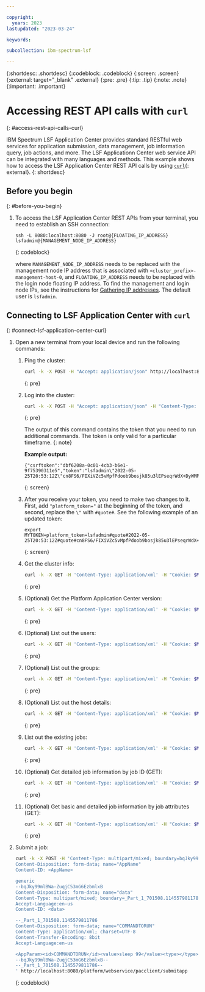 ```yaml
---

copyright:
  years: 2023
lastupdated: "2023-03-24"

keywords: 

subcollection: ibm-spectrum-lsf

---
```


{:shortdesc: .shortdesc}
{:codeblock: .codeblock}
{:screen: .screen}
{:external: target="_blank" .external}
{:pre: .pre}
{:tip: .tip}
{:note: .note}
{:important: .important}

# Accessing REST API calls with `curl`
{: #access-rest-api-calls-curl}

IBM Spectrum LSF Application Center provides standard RESTful web services for application submission, data management, job information query, job actions, and more. The LSF Applicationn Center web service API can be integrated with many languages and methods. This example shows how to access the LSF Application Center REST API calls by using [`curl`](https://www.ibm.com/docs/en/slac/10.2.0?topic=reference-jobs){: external}.
{: shortdesc}

## Before you begin
{: #before-you-begin}

1. To access the LSF Application Center REST APIs from your terminal, you need to establish an SSH connection:

    ```
    ssh -L 8080:localhost:8080 -J root@{FLOATING_IP_ADDRESS} lsfadmin@{MANAGEMENT_NODE_IP_ADDRESS}
    ```
    {: codeblock}

    where `MANAGEMENT_NODE_IP_ADDRESS` needs to be replaced with the management node IP address that is associated with `<cluster_prefix>-management-host-0`, and `FLOATING_IP_ADDRESS` needs to be replaced with the login node floating IP address. To find the management and login node IPs, see the instructions for [Gathering IP addresses](/docs/ibm-spectrum-lsf?topic=ibm-spectrum-lsf-accessing-lsf-gui#gathering-ip-addresses). The default user is `lsfadmin`.

## Connecting to LSF Application Center with `curl`
{: #connect-lsf-application-center-curl}

1. Open a new terminal from your local device and run the following commands:

    1. Ping the cluster:

        ```bash
        curl -k -X POST -H "Accept: application/json" http://localhost:8080/platform/ws/ping
        ```
        {: pre}

    2. Log into the cluster:

        ```bash
        curl -k -X POST -H "Accept: application/json" -H "Content-Type: application/xml" -d "<User><name>lsfadmin</name> <pass>YourPassword</pass> </User>" http://localhost:8080/platform/ws/logon
        ```
        {: pre}

        The output of this command contains the token that you need to run additional commands. The token is only valid for a particular timeframe.
        {: note}

        **Example output:**

        ```
        {"csrftoken":"dbf6208a-0c01-4cb3-b6e1-9f75390311e5","token":"lsfadmin\"2022-05-25T20:53:12Z\"cn8FS6/FIXiVZc5vMpfPdoob9bosjk85u3lEPseqrWdX+DyWMPYkYgPOC5UJ+a4m87zyjHDq1DhjIZyYx1X47SFGRS4MRzeah94l+EpNBazKilXsG8cVuYyUgtz9M0J6\"PBNNTKLPN3JlyOpnCqI7cg=="}
        ```
        {: screen}

    3. After you receive your token, you need to make two changes to it. First, add `"platform_token="` at the beginning of the token, and second, replace the `\"` with `#quote#`. See the following example of an updated token:

        ```
        export 
        MYTOKEN=platform_token=lsfadmin#quote#2022-05-25T20:53:12Z#quote#cn8FS6/FIXiVZc5vMpfPdoob9bosjk85u3lEPseqrWdX+DyWMPYkYgPOC5UJ+a4m87zyjHDq1DhjIZyYx1X47SFGRS4MRzeah94l+EpNBazKilXsG8cVuYyUgtz9M0J6#quote#PBNNTKLPN3JlyOpnCqI7cg==
        ```
        {: screen}

    4. Get the cluster info:

        ```bash
        curl -k -X GET -H 'Content-Type: application/xml' -H "Cookie: $MYTOKEN" -H 'Accept:text/plain,application/xml,text/xml,multipart/mixed' -H 'Accept-Language:en-us'  http://localhost:8080/platform/ws/clusters/local
        ```
        {: pre}

    5. (Optional) Get the Platform Application Center version:

        ```bash
        curl -k -X GET -H 'Content-Type: application/xml' -H "Cookie: $MYTOKEN" -H 'Accept:text/plain,application/xml,text/xml,multipart/mixed' -H 'Accept-Language:en-us'  http://localhost:8080/platform/ws/version
        ```
        {: pre}

    6. (Optional) List out the users:

        ```bash
        curl -k -X GET -H 'Content-Type: application/xml' -H "Cookie: $MYTOKEN" -H 'Accept:text/plain,application/xml,text/xml,multipart/mixed' -H 'Accept-Language:en-us'   http://localhost:8080/platform/ws/users
        ```
        {: pre}

    7. (Optional) List out the groups:

        ```bash
        curl -k -X GET -H 'Content-Type: application/xml' -H "Cookie: $MYTOKEN" -H 'Accept:text/plain,application/xml,text/xml,multipart/mixed' -H 'Accept-Language:en-us'   http://localhost:8080/platform/ws/usergroups
        ```
        {: pre}

    8. (Optional) List out the host details:

        ```bash
        curl -k -X GET -H 'Content-Type: application/xml' -H "Cookie: $MYTOKEN" -H 'Accept:text/plain,application/xml,text/xml,multipart/mixed' -H 'Accept-Language:en-us'   http://localhost:8080/platform/ws/hosts
        ```
        {: pre}

    9. List out the existing jobs:

        ```bash
        curl -k -X GET -H 'Content-Type: application/xml' -H "Cookie: $MYTOKEN" -H 'Accept:text/plain,application/xml,text/xml,multipart/mixed' -H 'Accept-Language:en-us'   http://localhost:8080/platform/ws/pacclient/jobs
        ```
        {: pre}

    10. (Optional) Get detailed job information by job ID (GET):

        ```bash
        curl -k -X GET -H 'Content-Type: application/xml' -H "Cookie: $MYTOKEN" -H 'Accept:text/plain,application/xml,text/xml,multipart/mixed' -H 'Accept-Language:en-us'   http://localhost:8080/platform/ws/jobs/<job ID>
        ```
        {: pre}

    11. (Optional) Get basic and detailed job information by job attributes (GET):

        ```bash
        curl -k -X GET -H 'Content-Type: application/xml' -H "Cookie: $MYTOKEN" -H 'Accept:text/plain,application/xml,text/xml,multipart/mixed' -H 'Accept-Language:en-us'   http://localhost:8080/platform/ws/jobs/fullinfo
        ```
        {: pre}

2. Submit a job:

    ```bash
    curl -k -X POST -H 'Content-Type: multipart/mixed; boundary=bqJky99mlBWa-ZuqjC53mG6EzbmlxB' -H 'Accept:text/xml,application/xml' -H "Cookie:$MYTOKEN" -H 'Accept-Language:en-us' -d '--bqJky99mlBWa-ZuqjC53mG6EzbmlxB
    Content-Disposition: form-data; name="AppName"
    Content-ID: <AppName>

    generic
    --bqJky99mlBWa-ZuqjC53mG6EzbmlxB
    Content-Disposition: form-data; name="data"
    Content-Type: multipart/mixed; boundary=_Part_1_701508.1145579811786
    Accept-Language:en-us
    Content-ID: <data>

    --_Part_1_701508.1145579811786
    Content-Disposition: form-data; name="COMMANDTORUN"
    Content-Type: application/xml; charset=UTF-8
    Content-Transfer-Encoding: 8bit
    Accept-Language:en-us

    <AppParam><id>COMMANDTORUN</id><value>sleep 99</value><type></type></AppParam>
    --bqJky99mlBWa-ZuqjC53mG6EzbmlxB--
    --_Part_1_701508.1145579811786--
    ' http://localhost:8080/platform/webservice/pacclient/submitapp
    ```
    {: codeblock}






